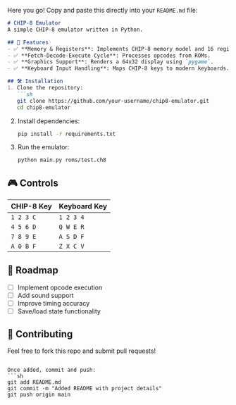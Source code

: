 Here you go! Copy and paste this directly into your `README.md` file:  

```md
# CHIP-8 Emulator  
A simple CHIP-8 emulator written in Python.  

## 📌 Features  
- ✅ **Memory & Registers**: Implements CHIP-8 memory model and 16 registers.  
- ✅ **Fetch-Decode-Execute Cycle**: Processes opcodes from ROMs.  
- ✅ **Graphics Support**: Renders a 64x32 display using `pygame`.  
- ✅ **Keyboard Input Handling**: Maps CHIP-8 keys to modern keyboards.  

## 🛠 Installation  
1. Clone the repository:  
   ```sh
   git clone https://github.com/your-username/chip8-emulator.git  
   cd chip8-emulator  
   ```  
2. Install dependencies:  
   ```sh
   pip install -r requirements.txt  
   ```  
3. Run the emulator:  
   ```sh
   python main.py roms/test.ch8  
   ```

## 🎮 Controls  
| CHIP-8 Key | Keyboard Key |  
|------------|-------------|  
| `1 2 3 C`  | `1 2 3 4`   |  
| `4 5 6 D`  | `Q W E R`   |  
| `7 8 9 E`  | `A S D F`   |  
| `A 0 B F`  | `Z X C V`   |  

## 📜 Roadmap  
- [ ] Implement opcode execution  
- [ ] Add sound support  
- [ ] Improve timing accuracy  
- [ ] Save/load state functionality  

## 🤝 Contributing  
Feel free to fork this repo and submit pull requests!  
```

Once added, commit and push:  
```sh
git add README.md  
git commit -m "Added README with project details"  
git push origin main  
```